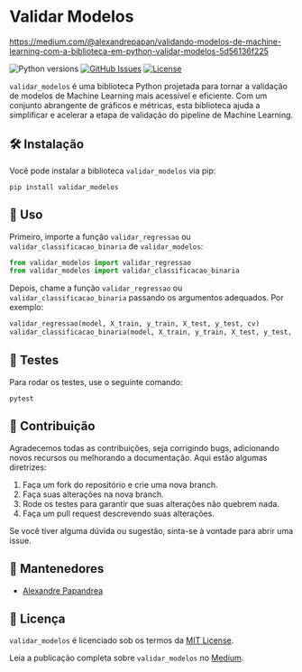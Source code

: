 # Validar Modelos

https://medium.com/@alexandrepapan/validando-modelos-de-machine-learning-com-a-biblioteca-em-python-validar-modelos-5d56136f225

![Python versions](https://img.shields.io/pypi/pyversions/validar_modelos)
[![GitHub Issues](https://img.shields.io/github/issues/Alexandre-Papandrea/validar_modelos)](https://github.com/Alexandre-Papandrea/validar_modelos/issues)
[![License](https://img.shields.io/github/license/Alexandre-Papandrea/validar_modelos)](https://github.com/Alexandre-Papandrea/validar_modelos/blob/main/LICENSE)

`validar_modelos` é uma biblioteca Python projetada para tornar a validação de modelos de Machine Learning mais acessível e eficiente. Com um conjunto abrangente de gráficos e métricas, esta biblioteca ajuda a simplificar e acelerar a etapa de validação do pipeline de Machine Learning.

## 🛠️ Instalação

Você pode instalar a biblioteca `validar_modelos` via pip:

```shell
pip install validar_modelos
```

## 🚀 Uso

Primeiro, importe a função `validar_regressao` ou `validar_classificacao_binaria` de `validar_modelos`:

```python
from validar_modelos import validar_regressao
from validar_modelos import validar_classificacao_binaria
```

Depois, chame a função `validar_regressao` ou `validar_classificacao_binaria` passando os argumentos adequados. Por exemplo:

```python
validar_regressao(model, X_train, y_train, X_test, y_test, cv)
validar_classificacao_binaria(model, X_train, y_train, X_test, y_test, cv, nbins, n_repeats)
```

## 🧪 Testes

Para rodar os testes, use o seguinte comando:

```shell
pytest
```

## 🤝 Contribuição

Agradecemos todas as contribuições, seja corrigindo bugs, adicionando novos recursos ou melhorando a documentação. Aqui estão algumas diretrizes:

1. Faça um fork do repositório e crie uma nova branch.
2. Faça suas alterações na nova branch.
3. Rode os testes para garantir que suas alterações não quebrem nada.
4. Faça um pull request descrevendo suas alterações. 

Se você tiver alguma dúvida ou sugestão, sinta-se à vontade para abrir uma issue.

## 👥 Mantenedores

- [Alexandre Papandrea](https://github.com/Alexandre-Papandrea)

## 📜 Licença

`validar_modelos` é licenciado sob os termos da [MIT License](LICENSE).


Leia a publicação completa sobre `validar_modelos` no [Medium](https://medium.com/@Alexandre-Papandrea/validando-modelos-de-machine-learning-com-a-biblioteca-em-python-validar_modelos-2fe64a6d1ae5).
